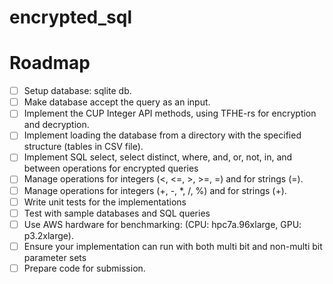 # encrypted_sql

# Roadmap
- [ ] Setup database: sqlite db.
- [ ] Make database accept the query as an input.
- [ ] Implement the CUP Integer API methods, using TFHE-rs for encryption and decryption.
- [ ] Implement loading the database from a directory with the specified structure (tables in CSV file).
- [ ] Implement SQL select, select distinct, where, and, or, not, in, and between operations for encrypted queries
- [ ] Manage operations for integers (<, <=, >, >=, =) and for strings (=).
- [ ] Manage operations for integers (+, -, *, /, %) and for strings (+).
- [ ] Write unit tests for the implementations
- [ ] Test with sample databases and SQL queries
- [ ] Use AWS hardware for benchmarking: (CPU: hpc7a.96xlarge, GPU: p3.2xlarge).
- [ ] Ensure your implementation can run with both multi bit and non-multi bit parameter sets
- [ ] Prepare code for submission.